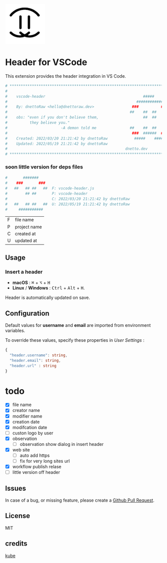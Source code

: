 <img
  src="https://raw.githubusercontent.com/dnettoRaw/vscode-header/master/dnettoRaw.png" 
  width=128>

# Header for VSCode

This extension provides the header integration in VS Code.

```bash
# **************************************************************************** #
#                                                                             */
#    vscode-header                                            #####           */
#                                                          ############       */
#    By: dnettoRaw <hello@dnettoraw.dev>                 ###          ###     */
#                                                       ##    ##  ##    ##    */
#    obs: "even if you don't believe them,                    ##  ##          */
#          they believe you."                                                 */
#                        -A demon told me               ##    ##  ##   ##     */
#                                                        ###  ######  ###     */
#    Created: 2022/03/20 21:21:42 by dnettoRaw            #####    ####       */
#    Updated: 2022/05/19 21:21:42 by dnettoRaw                                */
#                                                     dnetto.dev              */
# **************************************************************************** #
```

### soon little version for deps files
```bash
#       #######
#    ###       ###
#   ##   ## ##   ##  F: vscode-header.js
#        ## ##       P: vscode-header
#                    C: 2022/03/20 21:21:42 by dnettoRaw
#   ##   ## ##   ##  U: 2022/05/19 21:21:42 by dnettoRaw
#     ###########
```
|||
|-|-|
|F| file name|
|P| project name|
|C| created at|
|U| updated at|

## Usage

### Insert a header
 - **macOS** : <kbd>⌘</kbd> + <kbd>⌥</kbd> + <kbd>H</kbd>
 - **Linux** / **Windows** : <kbd>Ctrl</kbd> + <kbd>Alt</kbd> + <kbd>H</kbd>.

Header is automatically updated on save.


## Configuration

Default values for **username** and **email** are imported from environment variables.

To override these values, specify these properties in *User Settings* :

```ts
{
  "header.username": string,
  "header.email": string,
  "header.url" : string
}
```

# todo
 - [x] file name
 - [x] creator name
 - [x] modifier name
 - [x] creation date
 - [x] modifcation date
 - [ ] custon logo by user
 - [x] observation 
   - [ ] observation show dialog in insert header
 - [x] web site 
   - [ ] auto add https
   - [ ] fix for very long sites url
 - [x] workflow publish relase
 - [ ] little version off header

## Issues

In case of a bug, or missing feature, please create a [Github Pull Request](https://github.com/dnettoRaw/vscode-header/pulls).

## License

MIT

## credits 
[kube](https://github.com/kube)
